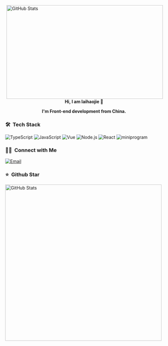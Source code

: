 <img width="500px" height="300px" align="right" alt="GitHub Stats" src="https://github-readme-stats.vercel.app/api/top-langs/?username=laihaojie&count_private=true&show_icons=true&layout=compact"/>


<div align="center">
<p>
<strong>Hi, I am laihaojie 🥰</strong>

<strong>I'm Front-end development from China. </strong>
</p>

</div> 

### 🛠 &nbsp;Tech Stack

![TypeScript](https://img.shields.io/badge/-TypeScript-333333?style=flat&logo=typescript)
![JavaScript](https://img.shields.io/badge/-JavaScript-333333?style=flat&logo=javascript)
![Vue](https://img.shields.io/badge/-Vue-333333?style=flat&logo=vue.js)
![Node.js](https://img.shields.io/badge/-Node-333333?style=flat&logo=node.js)
![React](https://img.shields.io/badge/-React-333333?style=flat&logo=react)
![miniprogram](https://img.shields.io/badge/-Miniprogram-333333?style=flat&logo=wechat)

### 🤝🏻 &nbsp;Connect with Me
<a href="17608421492@163.com"><img alt="Email" src="https://img.shields.io/badge/Email-17608421492@163.com-blue?style=flat-square&logo=gmail"></a>

### ⭐️ &nbsp;Github Star

<img width="500px" alt="GitHub Stats" src="https://github-readme-stats.vercel.app/api?username=laihaojie&count_private=true&show_icons=true&hide=issues,prs"/>
